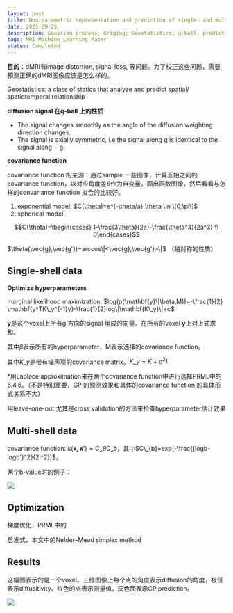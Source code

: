 ```yaml
---
layout: post
title: Non-parametric representation and prediction of single- and multi-shell diffusion-weighted MRI data using Gaussian processes
date: 2021-09-25
description: Gaussian process; Kriging; Geostatistics; q-ball; prediction;
tags: MRI Machine_Learning Paper
status: Completed
---
```


**目的**：dMRI有image distortion, signal loss, 等问题。为了校正这些问题，需要预测正确的dMRI图像应该是怎么样的。

Geostatistics: a class of statics that analyze and predict spatial/ spatiotemporal relationship

**diffusion signal 在q-ball 上的性质**

- The signal changes smoothly as the angle of the diffusion weighting direction changes.
- The signal is axially symmetric, i.e.the signal along g is identical to the signal along − g.

**covariance function**

covariance function 的来源：通过sample 一些图像，计算互相之间的covariance function，以对应角度差$\theta$作为自变量，画出函数图像，然后看看与怎样的convariance function 拟合的比较好。 

1. exponential model: $C(\theta)=e^{-\theta/a},\theta \in \[0,\pi\]$
2. spherical model: 

$$C(\theta)=\begin{cases} 1-\frac{3\theta}{2a}-\frac{\theta^3}{2a^3} \\ 0\end{cases}$$

$\theta(\vec{g},\vec{g'})=arccos\|<\vec{g},\vec{g'}>\|$ （轴对称的性质）

## Single-shell data

**Optimize hyperparameters**

marginal likelihood maximization: $log(p(\mathbf{y}\|\beta,M))=-\frac{1}{2} \mathbf{y^TK\_y^{-1}y}-\frac{1}{2}log\|\mathbf{K\_y}\|+c$

$\mathbf{y}$是这个voxel上所有g 方向的signal 组成的向量。在所有的voxel $\mathbf{y}$上对上式求和。

其中$\beta$表示所有的hyperparameter，M表示选择的covariance function。

其中$K\_y$是带有噪声项的covariance matrix。$K\_y=K+\sigma^2I$

*用Laplace approximation来在两个covariance function中进行选择PRML中的6.4.6。（不是特别重要，GP 的预测效果和具体的covariance function 的具体形式关系不大）

用leave-one-out 尤其是cross validation的方法来检查hyperparameter估计效果

## Multi-shell data

covariance function: $k(\mathbf{x,x'})=C\_{\theta}C\_b$，其中$C\_{b}=exp(-\frac{(logb-logb')^2}{2l^2})$。

两个b-value时的例子：

<div class="row mt-3"><div class="col-sm mt-3 mt-md-0"><img class="img-fluid rounded z-depth-1" src="{{ site.baseurl }}/assets/img/Non-parametric%20representation%20and%20prediction%20of%20si%2058c17949f1a54111bf0a4f96e84e93ff/Untitled.png" data-zoomable></div></div>

## Optimization

梯度优化，PRML中的

启发式，本文中的Nelder–Mead simplex method 

## Results

这幅图表示的是一个voxel。三维图像上每个点的角度表示diffusion的角度，极径表示diffusitivity。红色的点表示测量值，灰色面表示GP prediction。

<div class="row mt-3"><div class="col-sm mt-3 mt-md-0"><img class="img-fluid rounded z-depth-1" src="{{ site.baseurl }}/assets/img/Non-parametric%20representation%20and%20prediction%20of%20si%2058c17949f1a54111bf0a4f96e84e93ff/Untitled%201.png" data-zoomable></div></div>

